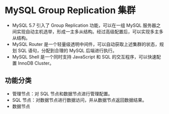 # MySQL Group Replication 集群

- MySQL 5.7 引入了 Group Replication 功能，可以在一组 MySQL 服务器之间实现自动主机选举，形成一主多从结构。经过高级配置后，可以实现多主多从结构。
- MySQL Router 是一个轻量级透明中间件，可以自动获取上述集群的状态，规划 SQL 语句，分配到合理的 MySQL 后端进行执行。
- MySQL Shell 是一个同时支持 JavaScript 和 SQL 的交互程序，可以快速配置 InnoDB Cluster。

## 功能分类

- 管理节点：对 SQL 节点和数据节点进行管理配置。
- SQL 节点：对数据节点进行数据访问，并从数据节点返回数据结果。
- 数据节点
